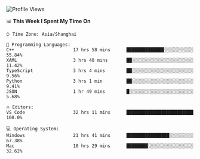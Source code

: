 <!--START_SECTION:waka-->
![Profile Views](http://img.shields.io/badge/Profile%20Views-12-blue)

📊 **This Week I Spent My Time On** 

```text
⌚︎ Time Zone: Asia/Shanghai

💬 Programming Languages: 
C++                      17 hrs 58 mins      ██████████████░░░░░░░░░░░   55.84% 
XAML                     3 hrs 40 mins       ██░░░░░░░░░░░░░░░░░░░░░░░   11.42% 
TypeScript               3 hrs 4 mins        ██░░░░░░░░░░░░░░░░░░░░░░░   9.56% 
Python                   3 hrs 1 min         ██░░░░░░░░░░░░░░░░░░░░░░░   9.41% 
JSON                     1 hr 49 mins        █░░░░░░░░░░░░░░░░░░░░░░░░   5.68%

🔥 Editors: 
VS Code                  32 hrs 11 mins      █████████████████████████   100.0%

💻 Operating System: 
Windows                  21 hrs 41 mins      ████████████████░░░░░░░░░   67.38% 
Mac                      10 hrs 29 mins      ████████░░░░░░░░░░░░░░░░░   32.62%

```


<!--END_SECTION:waka-->
